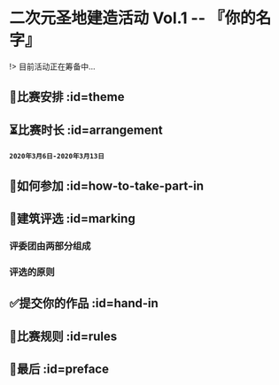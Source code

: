 # 二次元圣地建造活动 Vol.1  -- 『你的名字』

!> 目前活动正在筹备中...

## 📅比赛安排 :id=theme

## ⏳比赛时长 :id=arrangement

**`2020年3月6日-2020年3月13日`**

## 👋如何参加 :id=how-to-take-part-in

## 💯建筑评选 :id=marking
### 评委团由两部分组成


### 评选的原则
## ✅提交你的作品 :id=hand-in


## 📏比赛规则 :id=rules


## 🎊最后 :id=preface


